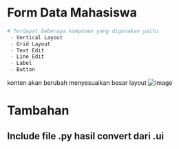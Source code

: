 # Form Data Mahasiswa
```python
# Terdapat beberapa komponen yang digunakan yaitu
 - Vertical Layout
 - Grid Layout
 - Text Edit
 - Line Edit
 - Label
 - Button
```
konten akan berubah menyesuaikan besar layout
![image](https://user-images.githubusercontent.com/34876769/116981486-bf35c500-acf1-11eb-9e65-afea44988f5a.png)

# Tambahan
## Include file .py hasil convert dari .ui
